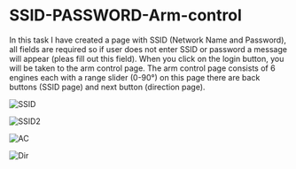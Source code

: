 
# SSID-PASSWORD-Arm-control
In this task I have created a page with SSID (Network Name and Password), all fields are required so if user does not enter SSID or password a message will appear (pleas fill out this field). When you click on the login button, you will be taken to the arm control page. The arm control page consists of 6 engines each with a range slider (0-90°) on this page there are back buttons (SSID page) and next button (direction page).

![SSID](https://user-images.githubusercontent.com/85633968/128860014-b9a21b07-e0ef-4642-85d4-df3da21d69a5.JPG)


![SSID2](https://user-images.githubusercontent.com/85633968/128860029-d5130d5c-7d9d-4296-a24b-93d15484bd47.JPG)


![AC](https://user-images.githubusercontent.com/85633968/128860047-1a50b416-11b2-4af6-ac6c-3b41b0f3f83f.JPG)


![Dir](https://user-images.githubusercontent.com/85633968/128860057-12159477-77d3-438e-a03e-47816843e15d.JPG)
